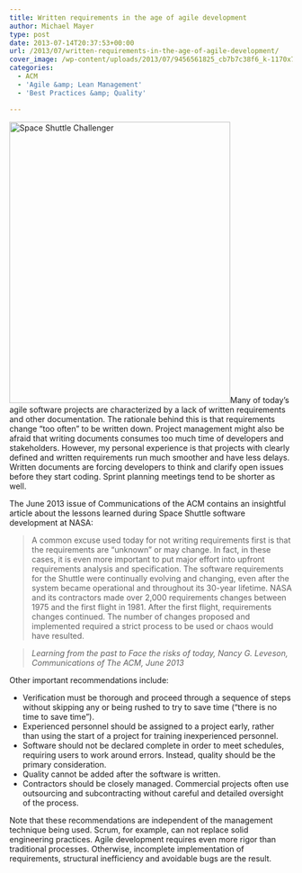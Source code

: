```yaml
---
title: Written requirements in the age of agile development
author: Michael Mayer
type: post
date: 2013-07-14T20:37:53+00:00
url: /2013/07/written-requirements-in-the-age-of-agile-development/
cover_image: /wp-content/uploads/2013/07/9456561825_cb7b7c38f6_k-1170x772.jpg
categories:
  - ACM
  - 'Agile &amp; Lean Management'
  - 'Best Practices &amp; Quality'

---
```

[<img class="alignright size-medium wp-image-2644" alt="Space Shuttle Challenger" src="https://lastzero.net/wp-content/uploads/2013/07/Challenger1983-393x500.jpg" width="393" height="500" srcset="https://blog.liquidbytes.net/wp-content/uploads/2013/07/Challenger1983-393x500.jpg 393w, https://blog.liquidbytes.net/wp-content/uploads/2013/07/Challenger1983.jpg 600w" sizes="(max-width: 393px) 100vw, 393px" />][1]Many of today&#8217;s agile software projects are characterized by a lack of written requirements and other documentation. The rationale behind this is that requirements change &#8220;too often&#8221; to be written down. Project management might also be afraid that writing documents consumes too much time of developers and stakeholders. However, my personal experience is that projects with clearly defined and written requirements run much smoother and have less delays. Written documents are forcing developers to think and clarify open issues before they start coding. Sprint planning meetings tend to be shorter as well.

The June 2013 issue of Communications of the ACM contains an insightful article about the lessons learned during Space Shuttle software development at NASA:

> A common excuse used today for not writing requirements first is that the requirements are “unknown” or may change. In fact, in these cases, it is even more important to put major effort into upfront requirements analysis and specification. The software requirements for the Shuttle were continually evolving and changing, even after the system became operational and throughout its 30-year lifetime. NASA and its contractors made over 2,000 requirements changes between 1975 and the first flight in 1981. After the first flight, requirements changes continued. The number of changes proposed and implemented required a strict process to be used or chaos would have resulted.
  
> <cite>Learning from the past to Face the risks of today, Nancy G. Leveson, Communications of The ACM, June 2013</cite>

Other important recommendations include:

  * Verification must be thorough and proceed through a sequence of steps without skipping any or being rushed to try to save time (&#8220;there is no time to save time&#8221;).
  * Experienced personnel should be assigned to a project early, rather than using the start of a project for training inexperienced personnel.
  * Software should not be declared complete in order to meet schedules, requiring users to work around errors. Instead, quality should be the primary consideration.
  * Quality cannot be added after the software is written.
  * Contractors should be closely managed. Commercial projects often use outsourcing and subcontracting without careful and detailed oversight of the process.

Note that these recommendations are independent of the management technique being used. Scrum, for example, can not replace solid engineering practices. Agile development requires even more rigor than traditional processes. Otherwise, incomplete implementation of requirements, structural inefficiency and avoidable bugs are the result.

 [1]: https://lastzero.net/wp-content/uploads/2013/07/Challenger1983.jpg